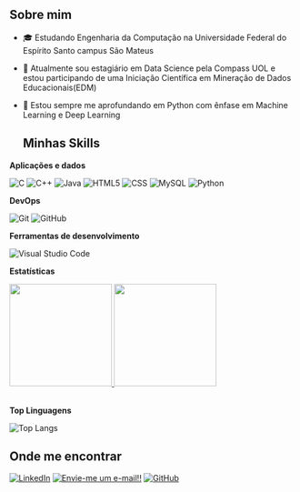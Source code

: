 ## Sobre mim

- 🎓 Estudando Engenharia da Computação na Universidade Federal do Espírito Santo campus São Mateus
- 🔭 Atualmente sou estagiário em Data Science pela Compass UOL e estou participando de uma Iniciação Científica em Mineração de Dados Educacionais(EDM)
- 🌱 Estou sempre me aprofundando em Python com ênfase em Machine Learning e Deep Learning

  ## Minhas Skills

**Aplicações e dados**

![C](https://img.shields.io/badge/-C-333333?style=flat&logo=C&logoColor=00599C)
![C++](https://img.shields.io/badge/-C++-333333?style=flat&logo=C%2B%2B&logoColor=00599C)
![Java](https://img.shields.io/badge/-Java-333333?style=flat&logo=Java&logoColor=007396)
![HTML5](https://img.shields.io/badge/-HTML5-333333?style=flat&logo=HTML5)
![CSS](https://img.shields.io/badge/-CSS-333333?style=flat&logo=CSS3&logoColor=1572B6)
![MySQL](https://img.shields.io/badge/-MySQL-333333?style=flat&logo=mysql)
![Python](https://img.shields.io/badge/-Python-333333?style=flat&logo=Python&logoColor=3776AB)

**DevOps**

![Git](https://img.shields.io/badge/-Git-333333?style=flat&logo=git)
![GitHub](https://img.shields.io/badge/-GitHub-333333?style=flat&logo=github)

**Ferramentas de desenvolvimento**

![Visual Studio Code](https://img.shields.io/badge/-Vs%20Code-333333?style=flat&logo=vs-code&logoColor=007ACC)

**Estatísticas**

<div>
<a href="https://github.com/gabriel0147" title="Perfil de Gabriel">
  <img height="180em" src="https://github-readme-stats.vercel.app/api?username=gabriel0147&theme=dracula&show_icons=true&include_all_commits=true&count_private=true" alight="right"/>
</a>
 <img height="180em" src="https://github-readme-streak-stats.herokuapp.com/?user=gabriel0147&theme=dracula"  >
 </div>
</br>

**Top Linguagens**
  
  ![Top Langs](https://github-readme-stats.vercel.app/api/top-langs/?username=gabriel0147&layout=compact&langs_count=12&theme=dracula)

## Onde me encontrar
<a href="https://www.linkedin.com/in/gabriel-martins-ba77511bb/">![LinkedIn](https://img.shields.io/badge/LinkedIn-0077B5?style=for-the-badge&logo=linkedin&logoColor=white)</a>
<a href="mailto:gabriel.gms0147@gmail.com">![Envie-me um e-mail!!](https://img.shields.io/badge/Gmail-D14836?style=for-the-badge&logo=gmail&logoColor=white)</a>
<a href="https://github.com/gabriel0147">![GitHub](https://img.shields.io/github/followers/gabriel0147?label=follow&style=social)</a>

